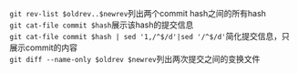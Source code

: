 `git rev-list $oldrev..$newrev`列出两个commit hash之间的所有hash   
`git cat-file commit $hash`展示该hash的提交信息   
`git cat-file commit $hash | sed '1,/^$/d'|sed '/^$/d'`简化提交信息，只展示commit的内容    
`git diff --name-only $oldrev $newrev`列出两次提交之间的变换文件
